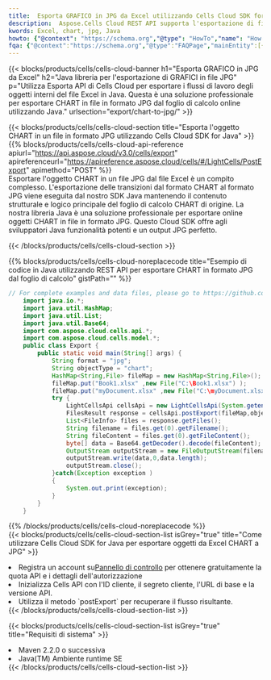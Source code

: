 ```yaml
---
title:  Esporta GRAFICO in JPG da Excel utilizzando Cells Cloud SDK for Java
description:  Aspose.Cells Cloud REST API supporta l'esportazione di file in formato {0} in {1} utilizzando {2}.
kwords: Excel, chart, jpg, Java
howto: {"@context": "https://schema.org","@type": "HowTo","name": "How to use Cells Cloud SDK for Java to export objects from Excel CHART to JPG","description": "How to use Cells Cloud SDK for Java to export objects from Excel CHART to JPG","image": {"@type": "ImageObject"},"url": "/java/export/chart-to-jpg/","step": [{ "@type": "HowToStep","name": "How to use Cells Cloud SDK for Java to export objects from Excel CHART to JPG step 1", "image": {"@type": "ImageObject",},"url": "/java/export/chart-to-jpg/","text": "Register an account at <a href='https://dashboard.aspose.cloud/'>Dashboard</a> to get free API quota & authorization details",},{ "@type": "HowToStep","name": "How to use Cells Cloud SDK for Java to export objects from Excel CHART to JPG step 1", "image": {"@type": "ImageObject",},"url": "/java/export/chart-to-jpg/","text": "Initialize the Cells API with your Client ID, Client Secret, Base URL, and API version.",},{ "@type": "HowToStep","name": "How to use Cells Cloud SDK for Java to export objects from Excel CHART to JPG step 1", "image": {"@type": "ImageObject",},"url": "/java/export/chart-to-jpg/","text": "Use the `postExport` method to retrieve the resulting stream.",}, ],"supply": {"@type": "HowToSupply","name": "document"},"tool": [{"@type": "HowToTool","name": "IntelliJ IDEA, Visual Studio Code, Eclipse"},{"@type": "HowToTool","name": "Aspose Cells"}],"totalTime": "PT6M"}
fqa: {"@context":"https://schema.org","@type":"FAQPage","mainEntity":[{"@type":"Question","name":"What file formats can excel or its internal elements be converted into?","acceptedAnswer":{"@type":"Answer","text":"We support a variety of output file formats, including XLSX, Excel, xls , PDF, CSV, HTML, Markdown, XML, PNG, JPG, TIFF, Json, TXT and many more.<br/><ol><li>Install .NET SDK and add the reference (import the library) to your .NET project.</li><li>Open the source file in C# using REST API.</li><li>Load the content or the excel file itself to be exported to other formats.</li><li>Call the PostExport() method, passing the output filename with the required extension.</li><li>Get the build results as a single file.</li></ol>"}},{"@type":"Question","name":"What is the maximum file size supported by this .NET library?","acceptedAnswer":{"@type":"Answer","text":"There are no file size limits for format conversions using .NET library."}}]}
---
```

{{< blocks/products/cells/cells-cloud-banner h1="Esporta GRAFICO in JPG da Excel" h2="Java libreria per l\'esportazione di GRAFICI in file JPG" p="Utilizza Esporta API di Cells Cloud per esportare i flussi di lavoro degli oggetti interni del file Excel in Java. Questa è una soluzione professionale per esportare CHART in file in formato JPG dal foglio di calcolo online utilizzando Java." urlsection="export/chart-to-jpg/" >}}

{{< blocks/products/cells/cells-cloud-section title="Esporta l\'oggetto CHART in un file in formato JPG utilizzando Cells Cloud SDK for Java" >}}
{{% blocks/products/cells/cells-cloud-api-reference apiurl="https://api.aspose.cloud/v3.0/cells/export" apireferenceurl="https://apireference.aspose.cloud/cells/#/LightCells/PostExport" apimethod="POST" %}}
<br/>
Esportare l'oggetto CHART in un file JPG dal file Excel è un compito complesso. L'esportazione delle transizioni dal formato CHART al formato JPG viene eseguita dal nostro SDK Java mantenendo il contenuto strutturale e logico principale del foglio di calcolo CHART di origine. La nostra libreria Java è una soluzione professionale per esportare online oggetti CHART in file in formato JPG. Questo Cloud SDK offre agli sviluppatori Java funzionalità potenti e un output JPG perfetto.

{{< /blocks/products/cells/cells-cloud-section >}}

{{% blocks/products/cells/cells-cloud-noreplacecode title="Esempio di codice in Java utilizzando REST API per esportare CHART in formato JPG dal foglio di calcolo" gistPath="" %}}
  
```java
// For complete examples and data files, please go to https://github.com/aspose-cells-cloud/aspose-cells-cloud-java/
    import java.io.*;
    import java.util.HashMap;
    import java.util.List;
    import java.util.Base64;
    import com.aspose.cloud.cells.api.*;
    import com.aspose.cloud.cells.model.*;
    public class Export {
        public static void main(String[] args) {
            String format = "jpg";
            String objectType = "chart";
            HashMap<String,File> fileMap = new HashMap<String,File>();
            fileMap.put("Book1.xlsx" ,new File("C:\Book1.xlsx") );
            fileMap.put("myDocument.xlsx" ,new File("C:\myDocument.xlsx") );
            try {
                LightCellsApi cellsApi = new LightCellsApi(System.getenv("ProductClientId"), System.getenv("ProductClientSecret"),"v3.0","https://api.aspose.cloud");
                FilesResult response = cellsApi.postExport(fileMap,objectType, format,null);            
                List<FileInfo> files = response.getFiles();
                String filename = files.get(0).getFilename();
                String fileContent = files.get(0).getFileContent();
                byte[] data = Base64.getDecoder().decode(fileContent);
                OutputStream outputStream = new FileOutputStream(filename);
                outputStream.write(data,0,data.length);
                outputStream.close();
            }catch(Exception exception )
            {
                System.out.print(exception);
            }
        }
    }
```
   
{{% /blocks/products/cells/cells-cloud-noreplacecode %}}
<br/>
{{< blocks/products/cells/cells-cloud-section-list isGrey="true" title="Come utilizzare Cells Cloud SDK for Java per esportare oggetti da Excel CHART a JPG" >}}
<li> Registra un account su<a href="https://dashboard.aspose.cloud/">Pannello di controllo</a> per ottenere gratuitamente la quota API e i dettagli dell'autorizzazione</li>
<li>Inizializza Cells API con l'ID cliente, il segreto cliente, l'URL di base e la versione API.</li>
<li>Utilizza il metodo `postExport` per recuperare il flusso risultante.</li>
{{< /blocks/products/cells/cells-cloud-section-list >}}

{{< blocks/products/cells/cells-cloud-section-list isGrey="true" title="Requisiti di sistema" >}}
<li>Maven 2.2.0 o successiva</li>
<li>Java(TM) Ambiente runtime SE</li>
{{< /blocks/products/cells/cells-cloud-section-list >}}
